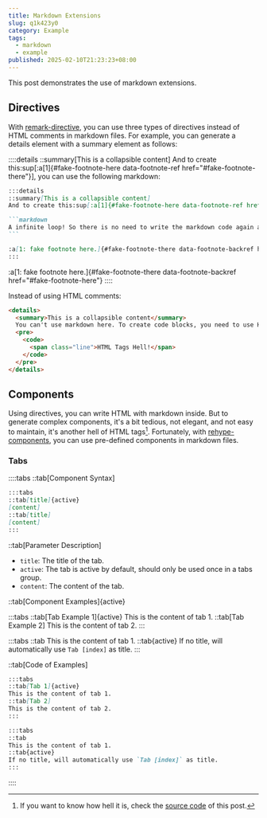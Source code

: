 ```yaml
---
title: Markdown Extensions
slug: q1k423y0
category: Example
tags:
  - markdown
  - example
published: 2025-02-10T21:23:23+08:00
---
```


This post demonstrates the use of markdown extensions.

## Directives

With [remark-directive](https://github.com/remarkjs/remark-directive), you can use three types of directives instead of HTML comments in markdown files. For example, you can generate a details element with a summary element as follows:

::::details
::summary[This is a collapsible content]
And to create this:sup[:a[1]{#fake-footnote-here data-footnote-ref href="#fake-footnote-there"}], you can use the following markdown:

````markdown
:::details
::summary[This is a collapsible content]
And to create this:sup[:a[1]{#fake-footnote-here data-footnote-ref href="#fake-footnote-there"}], you can use the following markdown:

```markdown
A infinite loop! So there is no need to write the markdown code again and again here.
```

:a[1: fake footnote here.]{#fake-footnote-there data-footnote-backref href="#fake-footnote-here"}
:::
````

:a[1: fake footnote here.]{#fake-footnote-there data-footnote-backref href="#fake-footnote-here"}
::::

Instead of using HTML comments:

```html
<details>
  <summary>This is a collapsible content</summary>
  You can't use markdown here. To create code blocks, you need to use HTML like this:
  <pre>
    <code>
      <span class="line">HTML Tags Hell!</span>
    </code>
  </pre>
</details>
```

## Components

Using directives, you can write HTML with markdown inside. But to generate complex components, it's a bit tedious, not elegant, and not easy to maintain, it's another hell of HTML tags[^1]. Fortunately, with [rehype-components](https://github.com/marekweb/rehype-components), you can use pre-defined components in markdown files.

[^1]: If you want to know how hell it is, check the [source code](https://github.com/HPCesia/astral-halo/tree/master/src/content/posts/Markdown-Extensions.md) of this post.

### Tabs

::::tabs
::tab[Component Syntax]

```md
:::tabs
::tab[title]{active}
[content]
::tab[title]
[content]
:::
```

::tab[Parameter Description]

- `title`: The title of the tab.
- `active`: The tab is active by default, should only be used once in a tabs group.
- `content`: The content of the tab.

::tab[Component Examples]{active}

:::tabs
::tab[Tab Example 1]{active}
This is the content of tab 1.
::tab[Tab Example 2]
This is the content of tab 2.
:::

:::tabs
::tab
This is the content of tab 1.
::tab{active}
If no title, will automatically use `Tab [index]` as title.
:::

::tab[Code of Examples]

```md
:::tabs
::tab[Tab 1]{active}
This is the content of tab 1.
::tab[Tab 2]
This is the content of tab 2.
:::
```

```md
:::tabs
::tab
This is the content of tab 1.
::tab{active}
If no title, will automatically use `Tab [index]` as title.
:::
```

::::

